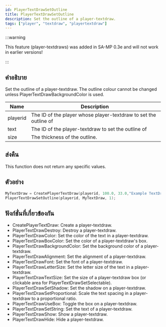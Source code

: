 ```yaml
---
id: PlayerTextDrawSetOutline
title: PlayerTextDrawSetOutline
description: Set the outline of a player-textdraw.
tags: ["player", "textdraw", "playertextdraw"]
---
```


:::warning

This feature (player-textdraws) was added in SA-MP 0.3e and will not work in earlier versions!

:::

## คำอธิบาย

Set the outline of a player-textdraw. The outline colour cannot be changed unless PlayerTextDrawBackgroundColor is used.

| Name     | Description                                                      |
| -------- | ---------------------------------------------------------------- |
| playerid | The ID of the player whose player-textdraw to set the outline of |
| text     | The ID of the player-textdraw to set the outline of              |
| size     | The thickness of the outline.                                    |

## ส่งคืน

This function does not return any specific values.

## ตัวอย่าง

```c
MyTextDraw = CreatePlayerTextDraw(playerid, 100.0, 33.0,"Example TextDraw");
PlayerTextDrawSetOutline(playerid, MyTextDraw, 1);
```

## ฟังก์ชั่นที่เกี่ยวข้องกัน

- CreatePlayerTextDraw: Create a player-textdraw.
- PlayerTextDrawDestroy: Destroy a player-textdraw.
- PlayerTextDrawColor: Set the color of the text in a player-textdraw.
- PlayerTextDrawBoxColor: Set the color of a player-textdraw's box.
- PlayerTextDrawBackgroundColor: Set the background color of a player-textdraw.
- PlayerTextDrawAlignment: Set the alignment of a player-textdraw.
- PlayerTextDrawFont: Set the font of a player-textdraw.
- PlayerTextDrawLetterSize: Set the letter size of the text in a player-textdraw.
- PlayerTextDrawTextSize: Set the size of a player-textdraw box (or clickable area for PlayerTextDrawSetSelectable).
- PlayerTextDrawSetShadow: Set the shadow on a player-textdraw.
- PlayerTextDrawSetProportional: Scale the text spacing in a player-textdraw to a proportional ratio.
- PlayerTextDrawUseBox: Toggle the box on a player-textdraw.
- PlayerTextDrawSetString: Set the text of a player-textdraw.
- PlayerTextDrawShow: Show a player-textdraw.
- PlayerTextDrawHide: Hide a player-textdraw.
